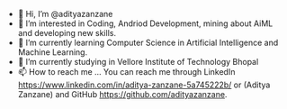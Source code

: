 - 👋 Hi, I’m @adityazanzane
- 👀 I’m interested in Coding, Andriod Development, mining about AiML and developing new skills.
- 🌱 I’m currently learning Computer Science in Artificial Intelligence and Machine Learning.
- 💞️ I’m currently studying in Vellore Institute of Technology Bhopal
- 📫 How to reach me ... You can reach me through LinkedIn https://www.linkedin.com/in/aditya-zanzane-5a745222b/ or (Aditya Zanzane) and GitHub https://github.com/adityazanzane.

<!---
adityazanzane/adityazanzane is a ✨ special ✨ repository because its `README.md` (this file) appears on your GitHub profile.
You can click the Preview link to take a look at your changes.
--->
